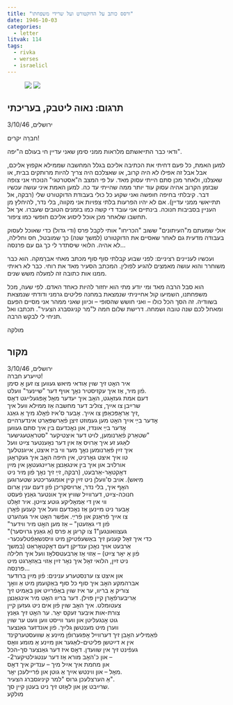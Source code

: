 ```yaml
---
title: "ורסס כותב על הדוקטורט ועל שרידי משפחתו"
date: 1946-10-03
categories:
  - letter
litvak: 114
tags:
  - rivka
  - werses
  - israelicl
---
```


<figure class="half">
    <a  href="/pupko-papers/assets/images/1946-10-03-werses-1.jpg">
    <img src="/pupko-papers/assets/images/1946-10-03-werses-1.jpg"></a>
    <a  href="/pupko-papers/assets/images/1946-10-03-werses-2.jpg">
    <img src="/pupko-papers/assets/images/1946-10-03-werses-2.jpg"></a>
</figure>

## תרגום: נאוה ליטבק, בעריכתי
ירושלים, 3/10/46

חברֵה יקרים!

ודאי כבר התייאשתם מלראות ממני סימן שאני עדיין חי בעולם ה"יפה".

למען האמת, כל פעם דחיתי את הכתיבה אליכם בגלל המחשבה שממילא אקפוץ אליכם, אבל
אבל זה אפילו לא היה קרוב, או שאצלכם היה צריך להיות מרותקים בבית, או שאצלנו, ולאחר מכן 
סתם הייתי עסוק מאד. על פי המצב ה"אסטרטגי" הנוכחי אני צופה שבזמן הקרוב אהיה עסוק עוד 
יותר ממה שהייתי עד כה. למען האמת איני עושה עכשיו דבר. קיבלתי בחיפה חופשה ואני שקוע כל 
כולי בעבודת הדוקטורט שלי (רבקה, אל תתייאשי ממני עדיין). אם לא יהיו הפרעות בלתי צפויות 
אני מקווה, בלי נדר, להיחלץ מן העניין בסביבות חנוכה. בינתיים אני עובד די קשה כמו בזמנים 
הטובים שעברו. אך אל תחשבו שלאחר מכן אוכל ליסוע אליכם חופשי כמו ציפור.

אולי שמעתם מ"העיתונים" ששוב "הכריחו" אותי לקבל פרס (ודי גדול) כדי שאוכל לעסוק בעבודה 
מדעית גם לאחר שאסיים את הדוקטורט (למשך שנה) כך שמובטל, חס וחלילה, לא אהיה. הלואי
שיסתדר לי כך גם עם פרנסה...

ועכשיו לעניינים רציניים: לפני שבוע קבלתי סוף סוף מכתב מאחי אברֵמקה. הוא כבר משוחרר והוא
עושה מאמצים להגיע לפולין. המכתב הסעיר מאד את רוחי. כבר לא ראיתי ממנו אות כתובה זה
למעלה משש שנים.

הוא סבל הרבה מאד ומי יודע מתי הוא יחזור להיות כאחד האדם.
לפי שעה, מכל משפחתנו, השמיעו קול אחייניתי שנמצאת במחנה פליטים גרמני ודודתי שנמצאת
בשוודיה. זה הסך הכל כולו – ואני חושש שהסופי – וכיוון שאני ממהר אני מסיים הפעם ומאחל לכם
שנה טובה ושמחה. דרישת שלום חמה ל"מר קניגסברג הצעיר".
תכתבו ואל תניחי לי לבקש הרבה.

מולקה

## מקור
ירושלים, 3/10/46  
טײַערע חברה!  
איר האׇט זיך שוין אַודאי מיאש געווען צו זען אַ סימן  
פֿון מיר, אַז איך עקזיסטיר נאׇך אויף דער "שיינער" וועלט.  
דעם אמת געזאׇגט, האׇב איך יעדער מאׇל אׇפּגעלייגט דאׇס  
שרײַבן צו אײַך, צוליב דער מחשבה אַז ממילא וועל איך  
זיך אַראׇפּכאַפּן צו אײַך. אׇבער ס'איז פֿאׇלג מיך אַ גאַנג,  
אׇדער בײַ אײַך האׇט מען געמוזט זיצן פֿאַרשפּאַרט אינדערהיים  
אׇדער בײַ אונדז, און נאׇכדעם בין איך סתם געווען  
שטאַרק פֿאַרנומען, לויט דער איצטיקער "סטראַטעגישער"  
לאַגע  זע איך אַרויס אַז אין דער נאׇענטער צײַט וועל  
איך זײַן פֿאַרנומען נאׇך מער ווי ביז איצט, אייגנטלעך  
טו איך איצט גאׇרניט, אין חיפה האׇב איך געקראׇגן  
אורלויב און איך בין אינגאַנצן אַרײַנגעטאׇן אין מײַן  
דאׇקטאׇר-אַרבעט, (רבקה, זײַ זיך נאׇך פֿון מיר ניט  
מיאש). אויב ס'וועלן ניט זײַן קיין אומגעריכטע שטערוגען  
האׇף איך, בלי נדר, אַרויסקריכן פֿון דעם ענין אַרום  
חנוכה-צײַט, דערווײַל שוויץ איך אונטער גאַנץ פֿעסט  
ווי אין די אַמאׇליקע גוטע צײַטן. איר זאׇלט  
אׇבער ניט מײנען אַז נאׇכדעם וועל איך קענען פֿאׇרן  
צו אײַך פֿראַנק און פֿרײַ. אפֿשר האׇט איר געהערט  
"פֿון די גאַזעטן" – אַז מען האׇט מיר ווידער  
"געצוואונגען"1 צו קריגן אַ פרס (אַ גאַנץ גרויסער)  
-כדי איך זאׇל קענען זיך באַשעפֿטיקן מיט וויסנשאַפֿטלעכער  
אַרבעט אויך נאׇכן ענדיקן דעם דאׇקטאׇראַט (במשך  
פֿון אַ יאׇר צײַט) – אַזוי אַז אַרבעטסלאׇז וועל איך חלילה  
ניט זײַן, הלואי זאׇל איך נאׇר זײַן אַזוי באַזאׇרגט מיט  
פּרנסה...  
און איצט צו ערנסטערע ענינים: פֿון מײַן ברודער  
אברהמקע האׇב איך סוף כל סוף באַקועמן מיט אַ וואׇך  
צוריק אַ בריוו, ער איז שוין באַפֿרײַט און באַמיט זיך  
אַריבערפֿאׇרן קיין פּוילן. דער בריוו האׇט מיר אינגאַנצן  
צעטומלט. איך האׇב שוין פֿון אים ניט געזען קיין  
צורת-אות איבער זעקס יאׇר. ער האׇט זיך גאַנץ  
גוט אׇנגעליטן און ווער ווייסט ווען וועט ער שוין  
ווערן מיט מענטשן גלײַך. פֿון אונדזער גאַנצער  
פֿאַמיליע האׇבן זיך דערווײַל אׇפּגערופֿן מײַנע אַ שוועסטערקינד  
אין א דײַטשן פּליטים-לאַגער און מײַנע אַ מומע וואׇס  
געפֿינט זיך אין שוועדן. דאׇס איז דער גאַנצער סך-הכל  
-און כ'האׇב מורא אַז דער ענטגילטיקער2 –  
און מחמת איך אײַל מיך – ענדיק איך דאׇס  
מאׇל – און ווינטש אײַך אַ גוטן און פֿריילעכן יאׇר.  
אַ הערצלעכן גרוס "למר קיניגסברג הצעיר".  
שרײַבט אׇן און לאׇזט זיך ניט בעטן קיין סך.  
מולקע  

